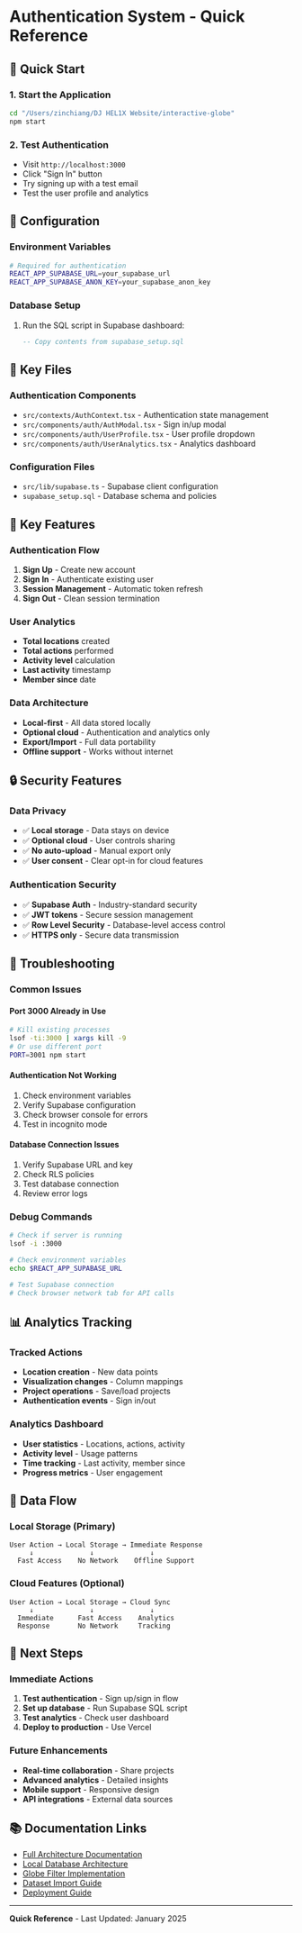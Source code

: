 # Authentication System - Quick Reference

## 🚀 Quick Start

### **1. Start the Application**
```bash
cd "/Users/zinchiang/DJ HEL1X Website/interactive-globe"
npm start
```

### **2. Test Authentication**
- Visit `http://localhost:3000`
- Click "Sign In" button
- Try signing up with a test email
- Test the user profile and analytics

## 🔧 Configuration

### **Environment Variables**
```bash
# Required for authentication
REACT_APP_SUPABASE_URL=your_supabase_url
REACT_APP_SUPABASE_ANON_KEY=your_supabase_anon_key
```

### **Database Setup**
1. Run the SQL script in Supabase dashboard:
   ```sql
   -- Copy contents from supabase_setup.sql
   ```

## 📁 Key Files

### **Authentication Components**
- `src/contexts/AuthContext.tsx` - Authentication state management
- `src/components/auth/AuthModal.tsx` - Sign in/up modal
- `src/components/auth/UserProfile.tsx` - User profile dropdown
- `src/components/auth/UserAnalytics.tsx` - Analytics dashboard

### **Configuration Files**
- `src/lib/supabase.ts` - Supabase client configuration
- `supabase_setup.sql` - Database schema and policies

## 🎯 Key Features

### **Authentication Flow**
1. **Sign Up** - Create new account
2. **Sign In** - Authenticate existing user
3. **Session Management** - Automatic token refresh
4. **Sign Out** - Clean session termination

### **User Analytics**
- **Total locations** created
- **Total actions** performed
- **Activity level** calculation
- **Last activity** timestamp
- **Member since** date

### **Data Architecture**
- **Local-first** - All data stored locally
- **Optional cloud** - Authentication and analytics only
- **Export/Import** - Full data portability
- **Offline support** - Works without internet

## 🔒 Security Features

### **Data Privacy**
- ✅ **Local storage** - Data stays on device
- ✅ **Optional cloud** - User controls sharing
- ✅ **No auto-upload** - Manual export only
- ✅ **User consent** - Clear opt-in for cloud features

### **Authentication Security**
- ✅ **Supabase Auth** - Industry-standard security
- ✅ **JWT tokens** - Secure session management
- ✅ **Row Level Security** - Database-level access control
- ✅ **HTTPS only** - Secure data transmission

## 🚨 Troubleshooting

### **Common Issues**

#### **Port 3000 Already in Use**
```bash
# Kill existing processes
lsof -ti:3000 | xargs kill -9
# Or use different port
PORT=3001 npm start
```

#### **Authentication Not Working**
1. Check environment variables
2. Verify Supabase configuration
3. Check browser console for errors
4. Test in incognito mode

#### **Database Connection Issues**
1. Verify Supabase URL and key
2. Check RLS policies
3. Test database connection
4. Review error logs

### **Debug Commands**
```bash
# Check if server is running
lsof -i :3000

# Check environment variables
echo $REACT_APP_SUPABASE_URL

# Test Supabase connection
# Check browser network tab for API calls
```

## 📊 Analytics Tracking

### **Tracked Actions**
- **Location creation** - New data points
- **Visualization changes** - Column mappings
- **Project operations** - Save/load projects
- **Authentication events** - Sign in/out

### **Analytics Dashboard**
- **User statistics** - Locations, actions, activity
- **Activity level** - Usage patterns
- **Time tracking** - Last activity, member since
- **Progress metrics** - User engagement

## 🔄 Data Flow

### **Local Storage (Primary)**
```
User Action → Local Storage → Immediate Response
     ↓              ↓              ↓
  Fast Access    No Network    Offline Support
```

### **Cloud Features (Optional)**
```
User Action → Local Storage → Cloud Sync
     ↓              ↓              ↓
  Immediate      Fast Access    Analytics
  Response       No Network     Tracking
```

## 🎯 Next Steps

### **Immediate Actions**
1. **Test authentication** - Sign up/sign in flow
2. **Set up database** - Run Supabase SQL script
3. **Test analytics** - Check user dashboard
4. **Deploy to production** - Use Vercel

### **Future Enhancements**
- **Real-time collaboration** - Share projects
- **Advanced analytics** - Detailed insights
- **Mobile support** - Responsive design
- **API integrations** - External data sources

## 📚 Documentation Links

- [Full Architecture Documentation](./Authentication-System-Architecture.md)
- [Local Database Architecture](./Local-Database-Architecture.md)
- [Globe Filter Implementation](./Globe-Filter-Implementation.md)
- [Dataset Import Guide](./DATASET_IMPORT_GUIDE.md)
- [Deployment Guide](./DEPLOYMENT_GUIDE.md)

---

**Quick Reference** - Last Updated: January 2025
